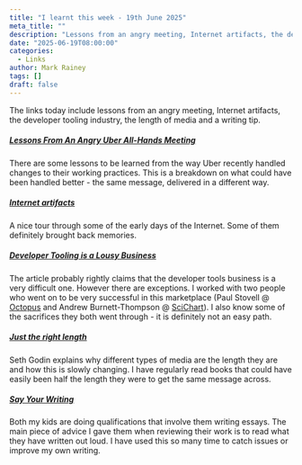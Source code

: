 ```yaml
---
title: "I learnt this week - 19th June 2025"
meta_title: ""
description: "Lessons from an angry meeting, Internet artifacts, the developer tooling industry, the length of media and a writing tip."
date: "2025-06-19T08:00:00"
categories:
  - Links
author: Mark Rainey
tags: []
draft: false
---
```


The links today include lessons from an angry meeting, Internet artifacts, the developer tooling industry, the length of media and a writing tip.

##### [Lessons From An Angry Uber All-Hands Meeting](https://newsletter.canopy.is/p/lessons-from-an-angry-uber-all-hands)

There are some lessons to be learned from the way Uber recently handled changes to their working practices. This is a breakdown on what could have been handled better - the same message, delivered in a different way.


##### [Internet artifacts](https://neal.fun/internet-artifacts/)

A nice tour through some of the early days of the Internet. Some of them definitely brought back memories.


##### [Developer Tooling is a Lousy Business](https://avdi.codes/developer-tooling-is-a-lousy-business/)

The article probably rightly claims that the developer tools business is a very difficult one. However there are exceptions. I worked with two people who went on to be very successful in this marketplace (Paul Stovell @ [Octopus](https://octopus.com/) and Andrew Burnett-Thompson @ [SciChart](https://www.scichart.com/)). I also know some of the sacrifices they both went through - it is definitely not an easy path.


##### [Just the right length](https://seths.blog/2025/05/just-the-right-length/)

Seth Godin explains why different types of media are the length they are and how this is slowly changing. I have regularly read books that could have easily been half the length they were to get the same message across.


##### [Say Your Writing](https://martinfowler.com/bliki/SayYourWriting.html)

Both my kids are doing qualifications that involve them writing essays. The main piece of advice I gave them when reviewing their work is to read what they have written out loud. I have used this so many time to catch issues or improve my own writing. 


